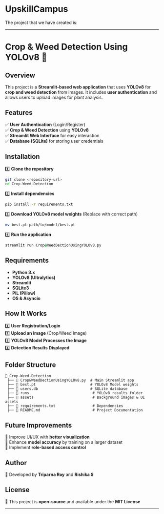 # UpskillCampus
The project that we have created is:  

---

# Crop & Weed Detection Using YOLOv8 🌱  

## Overview  
This project is a **Streamlit-based web application** that uses **YOLOv8** for **crop and weed detection** from images. It includes **user authentication** and allows users to upload images for plant analysis.  

## Features  
✅ **User Authentication** (Login/Register)  
✅ **Crop & Weed Detection** using **YOLOv8**  
✅ **Streamlit Web Interface** for easy interaction  
✅ **Database (SQLite)** for storing user credentials  

## Installation  

1️⃣ **Clone the repository**  
```bash
git clone <repository-url>
cd Crop-Weed-Detection
```

2️⃣ **Install dependencies**  
```bash
pip install -r requirements.txt
```

3️⃣ **Download YOLOv8 model weights** (Replace with correct path)  
```bash
mv best.pt path/to/model/best.pt
```

4️⃣ **Run the application**  
```bash
streamlit run Crop&WeedDectionUsingYOLOv8.py
```

## Requirements  
- **Python 3.x**  
- **YOLOv8 (Ultralytics)**  
- **Streamlit**  
- **SQLite3**  
- **PIL (Pillow)**  
- **OS & Asyncio**  

## How It Works  
1️⃣ **User Registration/Login**  
2️⃣ **Upload an Image** (Crop/Weed Image)  
3️⃣ **YOLOv8 Model Processes the Image**  
4️⃣ **Detection Results Displayed**  

## Folder Structure  
```
📂 Crop-Weed-Detection  
 ├── 📜 Crop&WeedDectionUsingYOLOv8.py  # Main Streamlit app  
 ├── 📜 best.pt                         # YOLOv8 Model weights  
 ├── 📜 users.db                        # SQLite database  
 ├── 📂 runs                             # YOLOv8 results folder  
 ├── 📂 assets                           # Background images & UI assets  
 ├── 📜 requirements.txt                 # Dependencies  
 ├── 📜 README.md                        # Project Documentation  
```

## Future Improvements  
🔹 Improve UI/UX with **better visualization**  
🔹 Enhance **model accuracy** by training on a larger dataset  
🔹 Implement **role-based access control**  

## Author  
🚀 Developed by **Triparna Roy** and **Rishika S** 

## License  
📝 This project is **open-source** and available under the **MIT License**  

---

